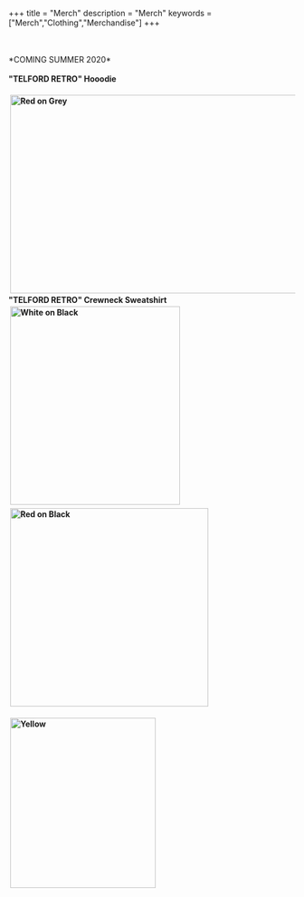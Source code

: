 +++
title = "Merch"
description = "Merch"
keywords = ["Merch","Clothing","Merchandise"]
+++

<br>
<br>
*COMING SUMMER 2020*
<br>
<br>
<b> "TELFORD RETRO" Hooodie <b>
<br>

<br>
<a href="https://benjamintelford.com/img//merch/TELFORD RETRO HOODIE WIDE.jpg"><img src= "https://benjamintelford.com/img//merch/TELFORD RETRO HOODIE WIDE.jpg" style="width:700px; height:350px; padding:3px"  title="Red on Grey" alt="Red on Grey"></a>

<br>
<b> "TELFORD RETRO" Crewneck Sweatshirt <b>

<br>
<a href="https://benjamintelford.com/img//merch/SWEATER WHITE ON BLACK.jpg"><img src= "https://benjamintelford.com/img//merch/SWEATER WHITE ON BLACK.jpg" style="width:300px; height:350px; padding:3px"  title="White on Black" alt="White on Black"></a>
<a href="https://benjamintelford.com/img//merch/SWEATER GRID.jpg"><img src= "https://benjamintelford.com/img//merch/SWEATER GRID.jpg" style="width:350px; height:350px; padding:3px"  title="Red on Black" alt="Red on Black"></a>



<a href="https://benjamintelford.com/img//merch/HERE.jpg"><img src= "https://benjamintelford.com/img//merch/HERE.jpg" style="width:257px; height:300px; padding:3px"  title="Yellow" alt="Yellow"></a>
